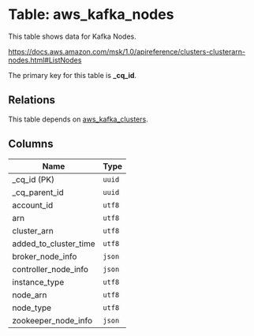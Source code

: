 # Table: aws_kafka_nodes

This table shows data for Kafka Nodes.

https://docs.aws.amazon.com/msk/1.0/apireference/clusters-clusterarn-nodes.html#ListNodes

The primary key for this table is **_cq_id**.

## Relations

This table depends on [aws_kafka_clusters](aws_kafka_clusters.md).

## Columns

| Name          | Type          |
| ------------- | ------------- |
|_cq_id (PK)|`uuid`|
|_cq_parent_id|`uuid`|
|account_id|`utf8`|
|arn|`utf8`|
|cluster_arn|`utf8`|
|added_to_cluster_time|`utf8`|
|broker_node_info|`json`|
|controller_node_info|`json`|
|instance_type|`utf8`|
|node_arn|`utf8`|
|node_type|`utf8`|
|zookeeper_node_info|`json`|